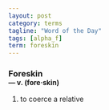 ```yaml
---
layout: post
category: terms
tagline: "Word of the Day"
tags: [alpha_f]
term: foreskin
---
```


<h3>Foreskin<br/> <small>&mdash; v. (fore<span>&middot;</span>skin)</small></h3>
<p><ol>
<li>to coerce a relative</li>
</ol></p>
